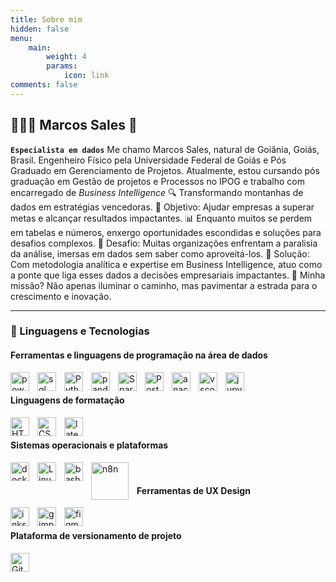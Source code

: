 ```yaml
---
title: Sobre mim
hidden: false
menu:
    main: 
        weight: 4
        params:
            icon: link
comments: false
---
```

## 👩🏻‍💻 Marcos Sales 🎲

**`Especialista em dados`**
Me chamo Marcos Sales, natural de Goiânia, Goiás, Brasil. Engenheiro Físico pela Universidade Federal de Goiás e Pós Graduado em Gerenciamento de Projetos. Atualmente, estou cursando pós graduação em Gestão de projetos e Processos no IPOG e trabalho com encarregado de *Business Intelligence*
🔍 Transformando montanhas de dados em estratégias vencedoras.
🎯 Objetivo: Ajudar empresas a superar metas e alcançar resultados impactantes.
📊 Enquanto muitos se perdem em tabelas e números, enxergo oportunidades escondidas e soluções para desafios complexos.
🚫 Desafio: Muitas organizações enfrentam a paralisia da análise, imersas em dados sem saber como aproveitá-los.
🌉 Solução: Com metodologia analítica e expertise em Business Intelligence, atuo como a ponte que liga esses dados a decisões empresariais impactantes.
🚀 Minha missão? Não apenas iluminar o caminho, mas pavimentar a estrada para o crescimento e inovação.

---

### 🤖 Linguagens e Tecnologias

#### Ferramentas e linguagens de programação na área de dados

<img
    align="left"
    alt="powerbi"
    title="powerbi"
    width="30px"
    style="padding-right: 10px;"
    src="https://upload.wikimedia.org/wikipedia/commons/thumb/c/cf/New_Power_BI_Logo.svg/600px-New_Power_BI_Logo.svg.png?20210102182532"
/>
<img
    align="left"
    alt="sql"
    title="sql"
    width="30px"
    style="padding-right: 10px;"
    src="https://upload.wikimedia.org/wikipedia/commons/thumb/d/d7/Sql_data_base_with_logo.svg/512px-Sql_data_base_with_logo.svg.png?20231031073357"
/>
<img
    align="left"
    alt="Python"
    title="Python"
    width="30px"
    style="padding-right: 10px;"
    src="https://cdn.jsdelivr.net/gh/devicons/devicon@latest/icons/python/python-original.svg"
/>
<img
    align="left"
    alt="pandas"
    title="pandas"
    width="30px"
    style="padding-right: 10px;"
    src="https://cdn.jsdelivr.net/gh/devicons/devicon@latest/icons/pandas/pandas-plain-wordmark.svg"
/>
<img
    align="left"
    alt="Spark"
    title="Spark"
    width="30px"
    style="padding-right: 10px;"
    src="https://cdn.jsdelivr.net/gh/devicons/devicon@latest/icons/apachespark/apachespark-original-wordmark.svg"
/>
<img
    align="left"
    alt="Postgresql"
    title="Postgresql"
    width="30px"
    style="padding-right: 10px;"
    src="https://cdn.jsdelivr.net/gh/devicons/devicon@latest/icons/postgresql/postgresql-plain-wordmark.svg"
/>
<img
    align="left"
    alt="anaconda"
    title="anaconda"
    width="30px"
    style="padding-right: 10px;"
    src="https://cdn.jsdelivr.net/gh/devicons/devicon@latest/icons/anaconda/anaconda-original-wordmark.svg"
/>
<img
    align="left"
    alt="vscode"
    title="vscode"
    width="30px"
    style="padding-right: 10px;"
    src="https://cdn.jsdelivr.net/gh/devicons/devicon@latest/icons/vscode/vscode-original.svg"
/>
<img
    align="left"
    alt="jupyter"
    title="jupyter"
    width="30px"
    style="padding-right: 10px;"
    src="https://upload.wikimedia.org/wikipedia/commons/2/27/Pentho_new_logo_Nov_2023.jpg?20240819084645"
/>

<br>

#### Linguagens de formatação

<img
    align="left"
    alt="HTML"
    title="HTML"
    width="30px"
    style="padding-right: 10px;"
    src="https://cdn.jsdelivr.net/gh/devicons/devicon@latest/icons/html5/html5-original.svg"
/>
<img
    align="left"
    alt="CSS"
    title="CSS"
    width="30px"
    style="padding-right: 10px;"
    src="https://cdn.jsdelivr.net/gh/devicons/devicon@latest/icons/css3/css3-original.svg"
/>
<img
    align="left"
    alt="latex"
    title="latex"
    width="30px"
    style="padding-right: 10px;"
    src="https://cdn.jsdelivr.net/gh/devicons/devicon@latest/icons/latex/latex-original.svg"
/>

<br>

#### Sistemas operacionais e plataformas

<img
    align="left"
    alt="docker"
    title="docker"
    width="30px"
    style="padding-right: 10px;"
    src="https://cdn.jsdelivr.net/gh/devicons/devicon@latest/icons/docker/docker-plain.svg"
/>
<img
    align="left"
    alt="Linux"
    title="Linux"
    width="30px"
    style="padding-right: 10px;"
    src="https://cdn.jsdelivr.net/gh/devicons/devicon@latest/icons/linux/linux-original.svg"
/>
<img
    align="left"
    alt="bash"
    title="bash"
    width="30px"
    style="padding-right: 10px;"
    src="https://cdn.jsdelivr.net/gh/devicons/devicon@latest/icons/bash/bash-original.svg"
/>
<img
    align="left"
    alt="n8n"
    title="n8n"
    width="60px"
    style="padding-right: 10px;"
    src="https://upload.wikimedia.org/wikipedia/commons/5/53/N8n-logo-new.svg"
/><br>

#### Ferramentas de UX Design

<img
    align="left"
    alt="inkscape"
    title="inkscape"
    width="30px"
    style="padding-right: 10px;"
    src="https://cdn.jsdelivr.net/gh/devicons/devicon@latest/icons/inkscape/inkscape-plain-wordmark.svg"
/>
<img
    align="left"
    alt="gimp"
    title="gimp"
    width="30px"
    style="padding-right: 10px;"
    src="https://cdn.jsdelivr.net/gh/devicons/devicon@latest/icons/gimp/gimp-plain.svg"
/>
<img
    align="left"
    alt="figma"
    title="figma"
    width="30px"
    style="padding-right: 10px;"
    src="https://upload.wikimedia.org/wikipedia/commons/3/33/Figma-logo.svg"
/>
<br>

#### Plataforma de versionamento de projeto

<img
    align="left"
    alt="Git"
    title="Git"
    width="30px"
    style="padding-right: 10px;"
    src="https://cdn.jsdelivr.net/gh/devicons/devicon@latest/icons/git/git-original.svg"
/>